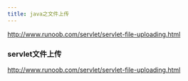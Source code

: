 ```yaml
---
title: java之文件上传
---
```


http://www.runoob.com/servlet/servlet-file-uploading.html


### servlet文件上传
http://www.runoob.com/servlet/servlet-file-uploading.html






